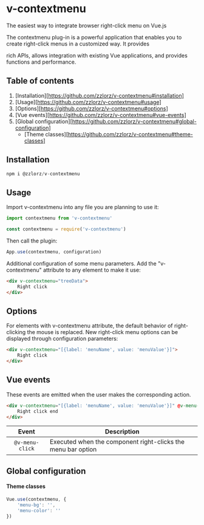# v-contextmenu

The easiest way to integrate browser right-click menu on Vue.js

The contextmenu plug-in is a powerful application that enables you to create right-click menus in a customized way. It provides 

rich APIs, allows integration with existing Vue applications, and provides functions and performance.



## Table of contents

1. [Installation][https://github.com/zzlorz/v-contextmenu#installation]
2. [Usage][https://github.com/zzlorz/v-contextmenu#usage]
3. [Options][https://github.com/zzlorz/v-contextmenu#options]
4. [Vue events][https://github.com/zzlorz/v-contextmenu#vue-events]
5. [Global configuration][https://github.com/zzlorz/v-contextmenu#global-configuration]
   - [Theme classes][https://github.com/zzlorz/v-contextmenu#theme-classes]	



## Installation

```javascript
npm i @zzlorz/v-contextmenu
```



## Usage

Import v-contextmenu into any file you are planning to use it:

```javascript
import contextmenu from 'v-contextmenu'
```

```javascript
const contextmenu = require('v-contextmenu')
```



Then call the plugin:

```javascript
App.use(contextmenu, configuration)
```

Additional configuration of some menu parameters. Add the "v-contextmenu" attribute to any element to make it use:

```html
<div v-contextmenu="treeData">
    Right click
</div>
```



## Options

For elements with v-contextmenu attribute, the default behavior of right-clicking the mouse is replaced. New right-click menu options can be displayed through configuration parameters:

```html
<div v-contextmenu="[{label: 'menuName', value: 'menuValue'}]">
    Right click
</div>
```



## Vue events

These events are emitted when the user makes the corresponding action.

```html
<div v-contextmenu="[{label: 'menuName', value: 'menuValue'}]" @v-menu-click="someFunction">
    Right click end
</div>
```

|      Event      | Description                                                  |
| :-------------: | ------------------------------------------------------------ |
| `@v-menu-click` | Executed when the component right-clicks the menu bar option |



## Global configuration

#### Theme classes

```javascript
Vue.use(contextmenu, {
    'menu-bg': '',
    'menu-color': ''
})
```

